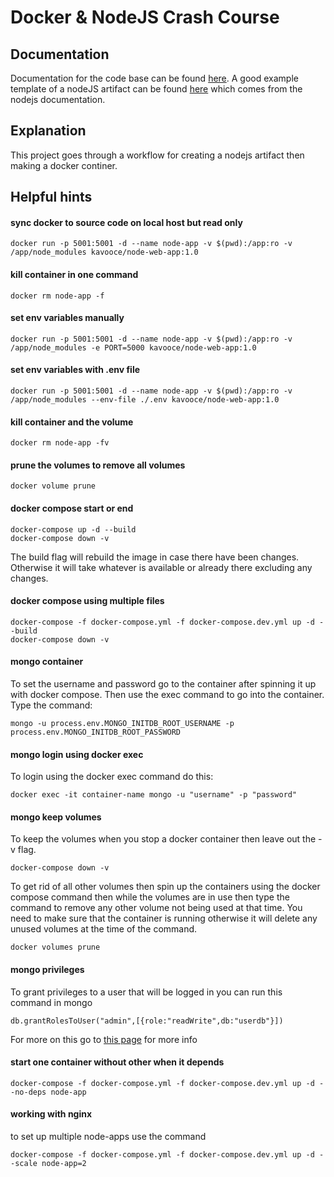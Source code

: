 # Docker & NodeJS Crash Course

## Documentation
Documentation for the code base can be found <a href="https://www.youtube.com/watch?v=9zUHg7xjIqQ&list=WL&index=1">here</a>. A good example template of a nodeJS artifact can be found <a href="https://nodejs.org/en/docs/guides/nodejs-docker-webapp/">here</a> which comes from the nodejs documentation.

## Explanation
This project goes through a workflow for creating a nodejs artifact then making a docker continer.

## Helpful hints
#### sync docker to source code on local host but read only
```
docker run -p 5001:5001 -d --name node-app -v $(pwd):/app:ro -v /app/node_modules kavooce/node-web-app:1.0
```

#### kill container in one command
```
docker rm node-app -f
```

#### set env variables manually
```
docker run -p 5001:5001 -d --name node-app -v $(pwd):/app:ro -v /app/node_modules -e PORT=5000 kavooce/node-web-app:1.0
```

#### set env variables with .env file
```
docker run -p 5001:5001 -d --name node-app -v $(pwd):/app:ro -v /app/node_modules --env-file ./.env kavooce/node-web-app:1.0
```

#### kill container and the volume
```
docker rm node-app -fv
```

#### prune the volumes to remove all volumes
```
docker volume prune
```

#### docker compose start or end
```
docker-compose up -d --build
docker-compose down -v
```

The build flag will rebuild the image in case there have been changes. Otherwise it will take whatever is available or already there excluding any changes.

#### docker compose using multiple files
```
docker-compose -f docker-compose.yml -f docker-compose.dev.yml up -d --build
docker-compose down -v
```

#### mongo container
To set the username and password go to the container after spinning it up with docker compose. Then use the exec command to go into the container. Type the command:

```
mongo -u process.env.MONGO_INITDB_ROOT_USERNAME -p process.env.MONGO_INITDB_ROOT_PASSWORD
```

#### mongo login using docker exec
To login using the docker exec command do this:

```
docker exec -it container-name mongo -u "username" -p "password"
```

#### mongo keep volumes
To keep the volumes when you stop a docker container then leave out the -v flag.

```
docker-compose down -v
```

To get rid of all other volumes then spin up the containers using the docker compose command then while the volumes are in use then type the command to remove any other volume not being used at that time. You need to make sure that the container is running otherwise it will delete any unused volumes at the time of the command.

```
docker volumes prune
```

#### mongo privileges
To grant privileges to a user that will be logged in you can run this command in mongo

```
db.grantRolesToUser("admin",[{role:"readWrite",db:"userdb"}])
```

For more on this go to <a href="https://www.mongodb.com/docs/manual/tutorial/manage-users-and-roles/">this page</a> for more info

#### start one container without other when it depends
```
docker-compose -f docker-compose.yml -f docker-compose.dev.yml up -d --no-deps node-app
```

#### working with nginx
to set up multiple node-apps use the command
```
docker-compose -f docker-compose.yml -f docker-compose.dev.yml up -d --scale node-app=2
```